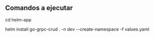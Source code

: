 ## Comandos a ejecutar

cd helm-app

helm install go-grpc-crud . -n dev --create-namespace -f values.yaml